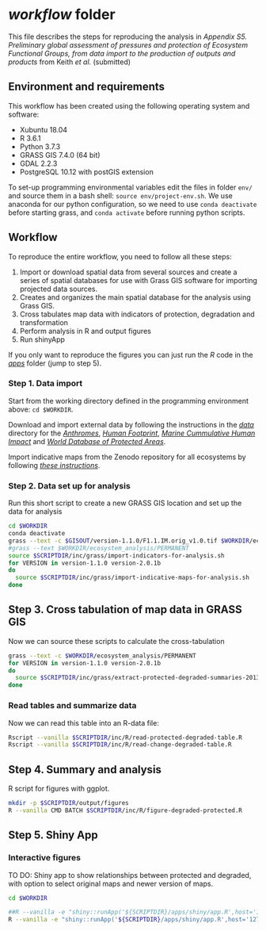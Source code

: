 # *workflow* folder

This file describes the steps for reproducing the analysis in *Appendix S5. Preliminary global assessment of pressures and protection of Ecosystem Functional Groups, from data import to the production of outputs and products* from Keith *et al.* (submitted)

## Environment and requirements
This workflow has been created using the following operating system and software:

* Xubuntu 18.04
* R 3.6.1
* Python 3.7.3
* GRASS GIS 7.4.0 (64 bit)
* GDAL 2.2.3
* PostgreSQL 10.12 with postGIS extension

To set-up programming environmental variables edit the files in folder `env/` and source them in a bash shell: `source env/project-env.sh`. We use anaconda for our python configuration, so we need to use `conda deactivate` before starting grass, and `conda activate` before running python scripts.

## Workflow

To reproduce the entire workflow, you need to follow all these steps:

1. Import or download spatial data from several sources and create a series of spatial databases for use with Grass GIS software for importing projected data sources.
2. Creates and organizes the main spatial database for the analysis using Grass GIS.
3. Cross tabulates map data with indicators of protection, degradation and transformation
4. Perform analysis in R and output figures
5. Run shinyApp

If you only want to reproduce the figures you can just run the *R* code in the *[apps](../apps)* folder (jump to step 5).

### Step 1. Data import

Start from the working directory defined in the programming environment above: `cd $WORKDIR`.

Download and import external data by following the instructions in the *[data](../data)* directory for the *[Anthromes](../data/Anthromes.md)*, *[Human Footprint](../data/HumanFootPrint.md)*, *[Marine Cummulative Human Impact](../data/MarineCummulativeHumanImpact.md)* and *[World Database of Protected Areas](../data/WDPA.md)*.

Import indicative maps from the Zenodo repository for all ecosystems by following  *[these instructions](../data/Ecosystems-indicative-distribution.md)*.

### Step 2. Data set up for analysis

Run this short script to create a new GRASS GIS location and set up the data for analysis

```sh
cd $WORKDIR
conda deactivate
grass --text -c $GISOUT/version-1.1.0/F1.1.IM.orig_v1.0.tif $WORKDIR/ecosystem_analysis
#grass --text $WORKDIR/ecosystem_analysis/PERMANENT
source $SCRIPTDIR/inc/grass/import-indicators-for-analysis.sh
for VERSION in version-1.1.0 version-2.0.1b
do
  source $SCRIPTDIR/inc/grass/import-indicative-maps-for-analysis.sh
done
```


## Step 3. Cross tabulation of map data in GRASS GIS

Now we can source these scripts to calculate the cross-tabulation

```sh
grass --text -c $WORKDIR/ecosystem_analysis/PERMANENT
for VERSION in version-1.1.0 version-2.0.1b
do
  source $SCRIPTDIR/inc/grass/extract-protected-degraded-summaries-2013.sh
done
```

### Read tables and summarize data

Now we can read this table into an R-data file:

```sh
Rscript --vanilla $SCRIPTDIR/inc/R/read-protected-degraded-table.R
Rscript --vanilla $SCRIPTDIR/inc/R/read-change-degraded-table.R
```

## Step 4. Summary and analysis

R script for figures with ggplot.

```sh
mkdir -p $SCRIPTDIR/output/figures
R --vanilla CMD BATCH $SCRIPTDIR/inc/R/figure-degraded-protected.R
```

## Step 5. Shiny App

### Interactive figures

TO DO: Shiny app to show relationships between protected and degraded, with option to select original maps and newer version of maps.

```sh
cd $WORKDIR

##R --vanilla -e "shiny::runApp('${SCRIPTDIR}/apps/shiny/app.R',host='149.171.173.203',port='4826')"
R --vanilla -e "shiny::runApp('${SCRIPTDIR}/apps/shiny/app.R',host='127.0.0.1',port=4826)"

```
